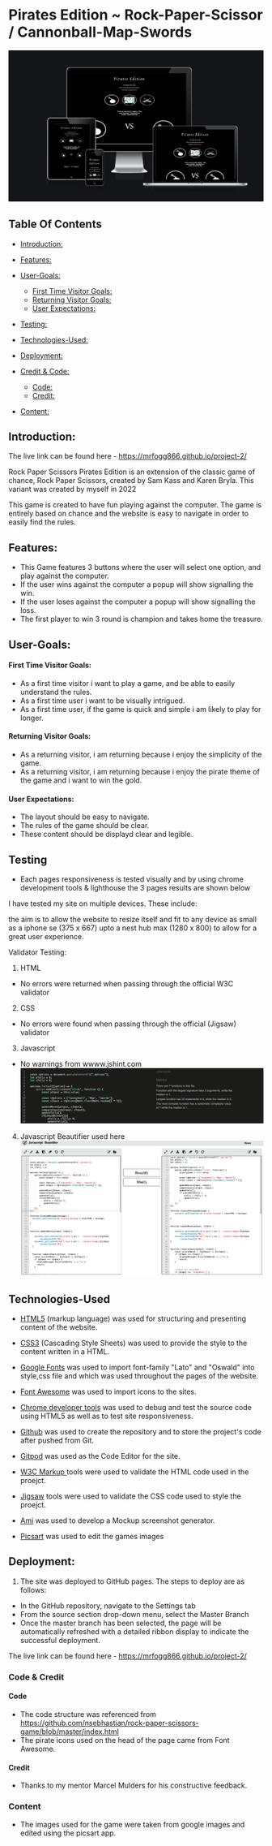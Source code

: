 # Pirates Edition ~ Rock-Paper-Scissor / Cannonball-Map-Swords

![homepage](assets/images/ami-pirates.png)


## Table Of Contents


- [Introduction:](#introduction)
- [Features:](#features)
- [User-Goals:](#user-goals)
    + [First Time Visitor Goals:](#first-time-visitor-goals)
    + [Returning Visitor Goals:](#returning-visitor-goals)
    + [User Expectations:](#user-expectations)
- [Testing:](#testing)
- [Technologies-Used:](#technologies-used)
- [Deployment:](#deployment)

- [Credit & Code:](#credit-&-code)
   + [Code:](#code)
   + [Credit:](#credit)
- [Content:](#content)


## Introduction: 

The live link can be found here - https://mrfogg866.github.io/project-2/ 

Rock Paper Scissors Pirates Edition is an extension of the classic game of chance, Rock Paper Scissors, created by Sam Kass and Karen Bryla. This variant was created by myself in 2022

This game is created to have fun playing against the computer. The game is entirely based on chance and the website is easy to navigate in order to easily find the rules.


## Features: 

- This Game features 3 buttons where the user will select one option, and play against the computer.
- If the user wins against the computer a popup will show signalling the win.
- If the user loses against the computer a popup will show signalling the loss.
- The first player to win 3 round is champion and takes home the treasure.


## User-Goals:

#### First Time Visitor Goals:

- As  a first time visitor i want to play a game, and be able to easily understand the rules.
- As a first time user i want to be visually intrigued.
- As a first time user, if the game is quick and simple i am likely to play for longer.

#### Returning Visitor Goals:

- As a returning visitor, i am returning because i enjoy the simplicity of the game.
- As a returning visitor, i am returning because i enjoy the pirate theme of the game and i want to win the gold.

#### User Expectations:

- The layout should be easy to navigate.
- The rules of the game should be clear.
- These content should be displayd clear and legible.


## Testing 

- Each pages responsiveness is tested visually and by using chrome development tools & lighthouse the 3 pages results are shown below

I have tested my site on multiple devices. These include:



the aim is to allow the website to resize itself and fit to any device as small as a iphone se (375 x 667) upto a nest hub max (1280 x 800) to allow for a great user experience.




Validator Testing:

1. HTML
- No errors were returned when passing through the official W3C validator

2. CSS
- No errors were found when passing through the official (Jigsaw) validator

3. Javascript
- No warnings from wwww.jshint.com
![jshint](assets/images/jshint.png)

4. Javascript Beautifier used here
![jshint](assets/images/beautifier-js.png)









## Technologies-Used

- [HTML5](https://en.wikipedia.org/wiki/HTML5) (markup language) was used for structuring and presenting content of the website.

- [CSS3](https://en.wikipedia.org/wiki/CSS) (Cascading Style Sheets) was used to provide the style to the content written in a HTML.

- [Google Fonts](https://fonts.google.com/) was used to import font-family "Lato" and "Oswald" into style,css file and which was used throughout the pages of the website.

- [Font Awesome](https://fontawesome.com/) was used to import icons to the sites.

- [Chrome developer tools](https://www.google.com/intl/en_uk/chrome/) was used to debug and test the source code using HTML5 as well as to test site responsiveness.

-  [Github](https://github.com/) was used to create the repository and to store the project's code after pushed from Git.

- [Gitpod](https://www.gitpod.io/) was used as the Code Editor for the site.

- [W3C Markup  ](https://validator.w3.org/) tools were used to validate the HTML code used in the proejct.

- [Jigsaw](https://jigsaw.w3.org/) tools were used to validate the CSS  code used to style the proejct.

-  [Ami](http://ami.responsivedesign.is/) was used to develop a Mockup screenshot generator.

- [Picsart](https://picsart.com/) was used to edit the games images 


## Deployment:

1. The site was deployed to GitHub pages. The steps to deploy are as follows:
- In the GitHub repository, navigate to the Settings tab
- From the source section drop-down menu, select the Master Branch
- Once the master branch has been selected, the page will be automatically refreshed with a detailed ribbon display to indicate the successful deployment.

The live link can be found here - https://mrfogg866.github.io/project-2/ 



### Code & Credit

#### Code

- The code structure was referenced from https://github.com/nsebhastian/rock-paper-scissors-game/blob/master/index.html
- The  pirate icons used on the head of the  page came from Font Awesome.

#### Credit 

- Thanks to my mentor Marcel Mulders for his constructive feedback.

### Content

- The images used for the game were taken from google images and edited using the picsart app.
